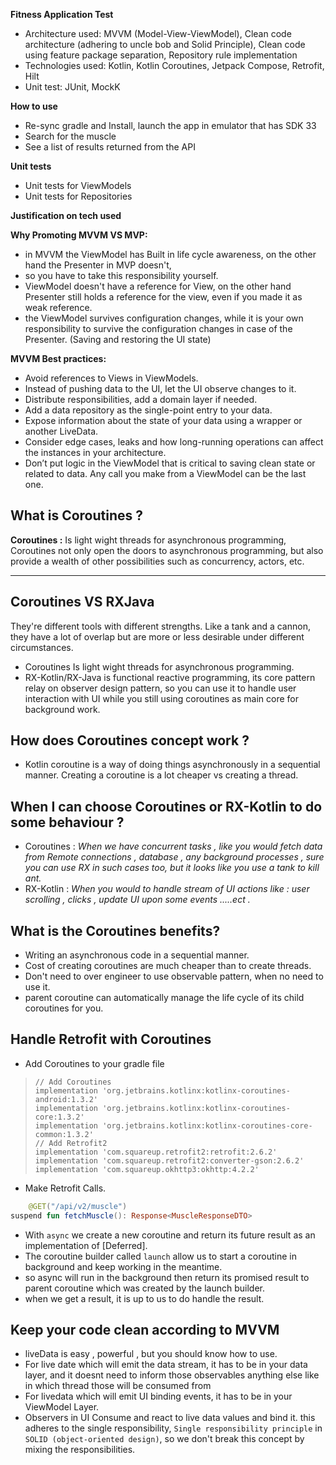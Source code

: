 **Fitness Application Test**

- Architecture used: MVVM (Model-View-ViewModel), Clean code architecture (adhering to uncle bob and Solid Principle),
  Clean code using feature package separation, Repository rule implementation
- Technologies used: Kotlin, Kotlin Coroutines, Jetpack Compose, Retrofit, Hilt
- Unit test: JUnit, MockK

**How to use**
- Re-sync gradle and Install, launch the app in emulator that has SDK 33
- Search for the muscle 
- See a list of results returned from the API

**Unit tests**
- Unit tests for ViewModels
- Unit tests for Repositories 

**Justification on tech used**

**Why Promoting MVVM VS MVP:**
- in MVVM the ViewModel has Built in life cycle awareness, on the other hand the Presenter in MVP doesn't, 
- so you have to take this responsibility yourself.
- ViewModel doesn't have a reference for View, on the other hand Presenter still holds a reference
  for the view, even if you made it as weak reference.
- the ViewModel survives configuration changes, while it is your own responsibility to survive the
  configuration changes in case of the Presenter. (Saving and restoring the UI state)

**MVVM Best practices:**
- Avoid references to Views in ViewModels.
- Instead of pushing data to the UI, let the UI observe changes to it.
- Distribute responsibilities, add a domain layer if needed.
- Add a data repository as the single-point entry to your data.
- Expose information about the state of your data using a wrapper or another LiveData.
- Consider edge cases, leaks and how long-running operations can affect the instances in your
  architecture.
- Don’t put logic in the ViewModel that is critical to saving clean state or related to data. Any
  call you make from a ViewModel can be the last one.

**What is Coroutines ?**
-------------------

**Coroutines :**
Is light wight threads for asynchronous programming, Coroutines not only open the doors to
asynchronous programming, but also provide a wealth of other possibilities such as concurrency,
actors, etc.

----------

**Coroutines VS RXJava**
-------------------
They're different tools with different strengths. Like a tank and a cannon, they have a lot of
overlap but are more or less desirable under different circumstances.

- Coroutines Is light wight threads for asynchronous programming.
- RX-Kotlin/RX-Java is functional reactive programming, its core pattern relay on
  observer design pattern, so you can use it to handle user interaction with UI while you
  still using coroutines as main core for background work.

**How does Coroutines concept work ?**
------------

- Kotlin coroutine is a way of doing things asynchronously in a sequential manner. Creating a
  coroutine is a lot cheaper vs creating a thread.

**When I can choose Coroutines or RX-Kotlin to do some behaviour ?**
--------------------------

- Coroutines : *When we have concurrent tasks , like you would fetch data from Remote connections
  , database , any background processes , sure you can use RX in such cases too, but it looks like
  you use a tank to kill ant.*
- RX-Kotlin : *When you would to handle stream of UI actions like : user scrolling , clicks ,
  update UI upon some events .....ect .*

**What is the Coroutines benefits?**
-----------------------------

- Writing an asynchronous code in a sequential manner.
- Cost of creating coroutines are much cheaper than to create threads.
- Don't need to over engineer to use observable pattern, when no need to use it.
- parent coroutine can automatically manage the life cycle of its child coroutines for you.

**Handle Retrofit with Coroutines**
-----------------------------

- Add Coroutines to your gradle file

>     // Add Coroutines
>     implementation 'org.jetbrains.kotlinx:kotlinx-coroutines-android:1.3.2'
>     implementation 'org.jetbrains.kotlinx:kotlinx-coroutines-core:1.3.2'
>     implementation 'org.jetbrains.kotlinx:kotlinx-coroutines-core-common:1.3.2'
>     // Add Retrofit2
>     implementation 'com.squareup.retrofit2:retrofit:2.6.2'
>     implementation 'com.squareup.retrofit2:converter-gson:2.6.2'
>     implementation 'com.squareup.okhttp3:okhttp:4.2.2'

- Make Retrofit Calls.

```kotlin
    @GET("/api/v2/muscle")
suspend fun fetchMuscle(): Response<MuscleResponseDTO>
```

- With ```async``` we create a new coroutine and return its future result as an implementation
  of [Deferred].
- The coroutine builder called ```launch``` allow us to start a coroutine in background and keep
  working in the meantime.
- so async will run in the background then return its promised result to parent coroutine which was
  created by the launch builder.
- when we get a result, it is up to us to do handle the result.

**Keep your code clean according to MVVM**
-----------------------------

- liveData is easy , powerful , but you should know how to use.
- For live date which will emit the data stream, it has to be in your
  data layer, and it doesnt need to inform those observables anything else like
  in which thread those will be consumed from
- For livedata which will emit UI binding events, it has to be in your ViewModel Layer.
- Observers in UI Consume and react to live data values and bind it.
  this adheres to the single responsibility, `Single responsibility principle`
  in `SOLID (object-oriented design)`, so we don't break this concept by
  mixing the responsibilities.